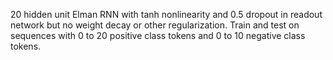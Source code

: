 
20 hidden unit Elman RNN with tanh nonlinearity and 0.5 dropout in readout network but 
no weight decay or other regularization. Train and test on sequences with
0 to 20 positive class tokens and 0 to 10 negative class tokens. 
